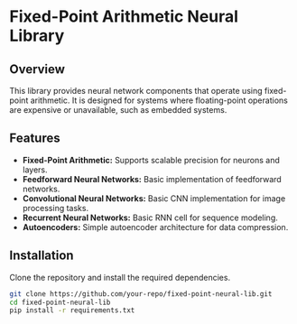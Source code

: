 # Fixed-Point Arithmetic Neural Library

## Overview

This library provides neural network components that operate using fixed-point arithmetic. It is designed for systems where floating-point operations are expensive or unavailable, such as embedded systems.

## Features

- **Fixed-Point Arithmetic:** Supports scalable precision for neurons and layers.
- **Feedforward Neural Networks:** Basic implementation of feedforward networks.
- **Convolutional Neural Networks:** Basic CNN implementation for image processing tasks.
- **Recurrent Neural Networks:** Basic RNN cell for sequence modeling.
- **Autoencoders:** Simple autoencoder architecture for data compression.

## Installation

Clone the repository and install the required dependencies.

```bash
git clone https://github.com/your-repo/fixed-point-neural-lib.git
cd fixed-point-neural-lib
pip install -r requirements.txt
